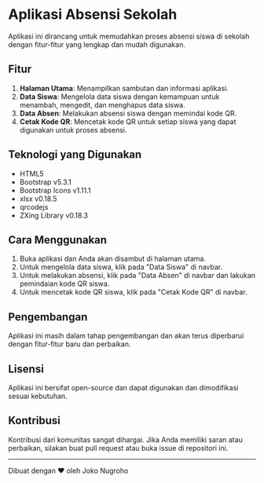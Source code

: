 # Aplikasi Absensi Sekolah

Aplikasi ini dirancang untuk memudahkan proses absensi siswa di sekolah dengan fitur-fitur yang lengkap dan mudah digunakan.

## Fitur

1. **Halaman Utama**: Menampilkan sambutan dan informasi aplikasi.
2. **Data Siswa**: Mengelola data siswa dengan kemampuan untuk menambah, mengedit, dan menghapus data siswa.
3. **Data Absen**: Melakukan absensi siswa dengan memindai kode QR.
4. **Cetak Kode QR**: Mencetak kode QR untuk setiap siswa yang dapat digunakan untuk proses absensi.

## Teknologi yang Digunakan

- HTML5
- Bootstrap v5.3.1
- Bootstrap Icons v1.11.1
- xlsx v0.18.5
- qrcodejs
- ZXing Library v0.18.3

## Cara Menggunakan

1. Buka aplikasi dan Anda akan disambut di halaman utama.
2. Untuk mengelola data siswa, klik pada "Data Siswa" di navbar.
3. Untuk melakukan absensi, klik pada "Data Absen" di navbar dan lakukan pemindaian kode QR siswa.
4. Untuk mencetak kode QR siswa, klik pada "Cetak Kode QR" di navbar.

## Pengembangan

Aplikasi ini masih dalam tahap pengembangan dan akan terus diperbarui dengan fitur-fitur baru dan perbaikan.

## Lisensi

Aplikasi ini bersifat open-source dan dapat digunakan dan dimodifikasi sesuai kebutuhan.

## Kontribusi

Kontribusi dari komunitas sangat dihargai. Jika Anda memiliki saran atau perbaikan, silakan buat pull request atau buka issue di repositori ini.

---

Dibuat dengan ❤️ oleh Joko Nugroho
